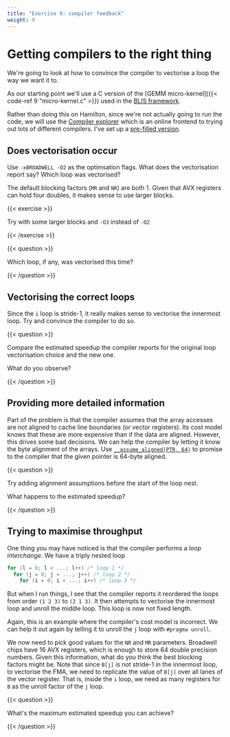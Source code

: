 ```yaml
---
title: "Exercise 9: compiler feedback"
weight: 9
---
```


# Getting compilers to the right thing

We're going to look at how to convince the compiler to
vectorise a loop the way we want it to.

As our starting point we'll use a C version of the [GEMM
micro-kernel]({{< code-ref 9 "micro-kernel.c" >}}) used in the [BLIS
framework](https://github.com/flame/blis/).

Rather than doing this on Hamilton, since we're not actually going to
run the code, we will use the [Compiler
explorer](https://gcc.godbolt.org) which is an online frontend to
trying out lots of different compilers. I've set up a [pre-filled
version](https://gcc.godbolt.org/z/aTnfZE).

## Does vectorisation occur

Use `-xBROADWELL -O2` as the optimsation flags. What does the
vectorisation report say? Which loop was vectorised?

The default blocking factors (`MR` and `NR`) are both 1. Given that
AVX registers can hold four doubles, it makes sense to use larger
blocks.

{{< exercise >}}

Try with some larger blocks and `-O3` instead of `-O2`

{{< /exercise >}}

{{< question >}}

Which loop, if any, was vectorised this time?

{{< /question >}}

## Vectorising the correct loops

Since the `i` loop is stride-1, it really makes sense to vectorise the
innermost loop. Try and convince the compiler to do so.

{{< question >}}

Compare the estimated speedup the compiler reports for the original
loop vectorisation choice and the new one.

What do you observe?

{{< /question >}}

## Providing more detailed information

Part of the problem is that the compiler assumes that the array
accesses are not aligned to cache line boundaries (or vector
registers). Its cost model knows that these are more expensive than if
the data are aligned. However, this drives some bad decisions. We can
help the compiler by letting it know the byte alignment of the arrays.
Use [`__assume_aligned(PTR,
64)`](https://software.intel.com/en-us/articles/data-alignment-to-assist-vectorization)
to promise to the compiler that the given pointer is 64-byte aligned.

{{< question >}}

Try adding alignment assumptions before the start of the loop nest.

What happens to the estimated speedup?

{{< /question >}}

## Trying to maximise throughput

One thing you may have noticed is that the compiler performs a _loop
interchange_. We have a triply nested loop

```c
for (l = 0; l < ...; l++) /* loop 1 */
  for (j = 0; j < ...; j++) /* loop 2 */
    for (i = 0; i < ...; i++) /* loop 3 */
```

But when I run things, I see that the compiler reports it reordered
the loops from order `(1 2 3)` to `(2 1 3)`. It then attempts to
vectorise the innermost loop and unroll the middle loop. This loop is
now not fixed length.

Again, this is an example where the compiler's cost model is
incorrect. We can help it out again by telling it to unroll the `j`
loop with `#pragma unroll`.

We now need to pick good values for the `NR` and `MR` parameters.
Broadwell chips have 16 AVX registers, which is enough to store 64
double precision numbers. Given this information, what do you think
the best blocking factors might be. Note that since `B[j]` is not
stride-1 in the innermost loop, to vectorise the FMA, we need to
replicate the value of `B[j]` over all lanes of the vector register.
That is, inside the `i` loop, we need as many registers for `B` as the
unroll factor of the `j` loop.

{{< question >}}

What's the maximum estimated speedup you can achieve?

{{< /question >}}
